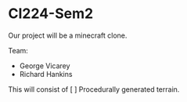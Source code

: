 # CI224-Sem2 
Our project will be a minecraft clone.

Team:
- George Vicarey
- Richard Hankins

This will consist of 
[ ] Procedurally generated terrain.
